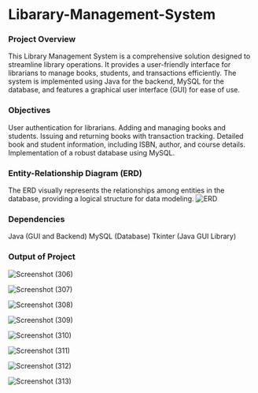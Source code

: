 # Libarary-Management-System

### Project Overview
This Library Management System is a comprehensive solution designed to streamline library operations. It provides a user-friendly interface for librarians to manage books, students, and transactions efficiently. The system is implemented using Java for the backend, MySQL for the database, and features a graphical user interface (GUI) for ease of use.

### Objectives
User authentication for librarians.
Adding and managing books and students.
Issuing and returning books with transaction tracking.
Detailed book and student information, including ISBN, author, and course details.
Implementation of a robust database using MySQL.

### Entity-Relationship Diagram (ERD)
The ERD visually represents the relationships among entities in the database, providing a logical structure for data modeling.
![ERD](https://github.com/maham1033/Library-Management-System/assets/109579257/9a6124f7-a235-439b-84f1-2c7d6ae75bac)

### Dependencies
Java (GUI and Backend)
MySQL (Database)
Tkinter (Java GUI Library)

### Output of Project
![Screenshot (306)](https://github.com/maham1033/Library-Management-System/assets/109579257/378cffd5-6a13-4207-b8c6-53f92a84bb85)

![Screenshot (307)](https://github.com/maham1033/Library-Management-System/assets/109579257/7710b8e6-3fee-45a0-b448-ed6d06f5f19c)

![Screenshot (308)](https://github.com/maham1033/Library-Management-System/assets/109579257/91fcd458-3955-4464-bd40-5606b1e33b99)

![Screenshot (309)](https://github.com/maham1033/Library-Management-System/assets/109579257/f44ee3f9-2135-4a0c-92ce-933a728f9e00)

![Screenshot (310)](https://github.com/maham1033/Library-Management-System/assets/109579257/8bfd31c0-71b5-4929-925f-832ff14f3e05)

![Screenshot (311)](https://github.com/maham1033/Library-Management-System/assets/109579257/bff3ace2-8e1f-4d9b-a9c5-420639cc2149)

![Screenshot (312)](https://github.com/maham1033/Library-Management-System/assets/109579257/fb46e887-6b6b-4795-9845-c37c1a6e0ab6)

![Screenshot (313)](https://github.com/maham1033/Library-Management-System/assets/109579257/040b0120-1ae7-4d96-9c9e-0a1b528d0b03)
